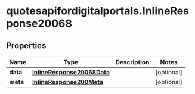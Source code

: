 # quotesapifordigitalportals.InlineResponse20068

## Properties

Name | Type | Description | Notes
------------ | ------------- | ------------- | -------------
**data** | [**InlineResponse20068Data**](InlineResponse20068Data.md) |  | [optional] 
**meta** | [**InlineResponse200Meta**](InlineResponse200Meta.md) |  | [optional] 



